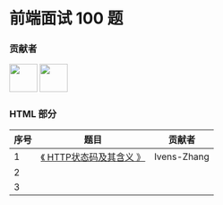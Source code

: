 # 前端面试 100 题

### 贡献者

<a href="https://github.com/Ivens-Zhang">
<img width="50px" src="https://avatars0.githubusercontent.com/u/49118158?s=400&u=df603faa06f440a17b4360ed8fbdb02b11c3359b&v=4" style="display: inline-block;"></a>
<a href="https://github.com/prefectday">
<img width="50px" src="https://avatars1.githubusercontent.com/u/55936340?s=400&v=4" style="display: inline-block;"></a>

### HTML 部分

| 序号 | 题目                         | 贡献者 |
| ---- | ---------------------------- | ------ |
| 1    | [《 HTTP状态码及其含义 》](./doc/HTML/HTTPCodingMean.md) | Ivens-Zhang       |
| 2    |                              |        |
| 3    |                              |        |

